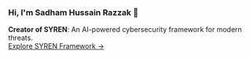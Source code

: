 ### Hi, I'm Sadham Hussain Razzak 👋
**Creator of SYREN**: An AI-powered cybersecurity framework for modern threats.  
[Explore SYREN Framework →](https://github.com/sadham001/SYREN-Framework)
